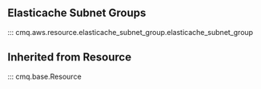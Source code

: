 ## Elasticache Subnet Groups
::: cmq.aws.resource.elasticache_subnet_group.elasticache_subnet_group

## Inherited from Resource
::: cmq.base.Resource
